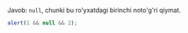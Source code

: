 Javob: `null`, chunki bu ro'yxatdagi birinchi noto'g'ri qiymat.

```js run
alert(1 && null && 2);
```

